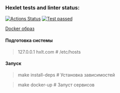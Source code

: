 ### Hexlet tests and linter status:
[![Actions Status](https://github.com/lov3catch/devops-for-programmers-project-lvl1/workflows/hexlet-check/badge.svg)](https://github.com/lov3catch/devops-for-programmers-project-lvl1/actions)
[![Test passed](https://github.com/lov3catch/devops-for-programmers-project-lvl1/workflows/ci/badge.svg)](https://github.com/lov3catch/devops-for-programmers-project-lvl1/actions)

[Docker образ](https://hub.docker.com/r/lov3catch/hxlt-lvl1)

#### Подготовка системы
> 127.0.0.1 hxlt.com # /etc/hosts

#### Запуск
> make install-deps # Установка зависимостей

> make docker-up    # Запуст сервисов